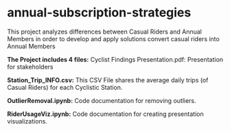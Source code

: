 # annual-subscription-strategies

This project analyzes differences between Casual Riders and Annual Members in
order to develop and apply solutions convert casual riders into Annual Members

**The Project includes 4 files:**
Cyclist Findings Presentation.pdf: Presentation for stakeholders

**Station_Trip_INFO.csv:** This CSV File shares the average daily trips (of Casual
                       Riders) for each Cyclistic Station.

**OutlierRemoval.ipynb:** Code documentation for removing outliers.

**RiderUsageViz.ipynb:** Code documentation for creating presentation visualizations.

